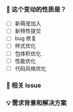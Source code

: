 <!--
首先，感谢你的贡献！😄
-->

### 🤔 这个变动的性质是？

- [ ] 新萌宠加入
- [ ] 新特性提交
- [ ] bug 修复
- [ ] 样式优化
- [ ] 包体积优化
- [ ] 性能优化
- [ ] 代码风格优化

### 🔗 相关 Issue

<!--
描述相关需求的来源，如相关的 issue 讨论链接。
-->

### 💡 需求背景和解决方案

<!--
解决的具体问题。
-->

